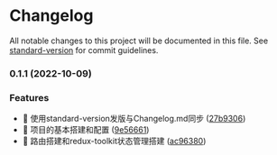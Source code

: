 # Changelog

All notable changes to this project will be documented in this file. See [standard-version](https://github.com/conventional-changelog/standard-version) for commit guidelines.

### 0.1.1 (2022-10-09)

### Features

* 🚀 使用standard-version发版与Changelog.md同步 ([27b9306](https://github.com/jasonshu1229/Sh_Airbnb/commit/27b9306af907eace781e5abb82a70f584758458c))
* 🚀 项目的基本搭建和配置 ([9e56661](https://github.com/jasonshu1229/Sh_Airbnb/commit/9e5666151902610f43d172c65a38f34c2da6982a))
* 🚀 路由搭建和redux-toolkit状态管理搭建 ([ac96380](https://github.com/jasonshu1229/Sh_Airbnb/commit/ac9638035b37fdccf852923ecbc0e754167bae7b))
